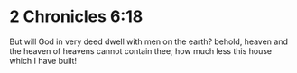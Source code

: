 # 2 Chronicles 6:18

But will God in very deed dwell with men on the earth? behold, heaven and the heaven of heavens cannot contain thee; how much less this house which I have built!